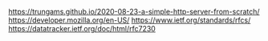 https://trungams.github.io/2020-08-23-a-simple-http-server-from-scratch/
https://developer.mozilla.org/en-US/
https://www.ietf.org/standards/rfcs/
https://datatracker.ietf.org/doc/html/rfc7230

